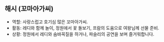 ## 해시 (꼬마아가씨)
- 역할: 사랑스럽고 호기심 많은 꼬마아가씨.
- 활동: 레디와 함께 놀이, 정원에서 꽃 돌보기, 프람의 도움으로 여왕님께 선물 준비.
- 상황: 정원에서 레디와 숨바꼭질을 하거나, 파슬리의 공연을 보며 즐거워합니다.
